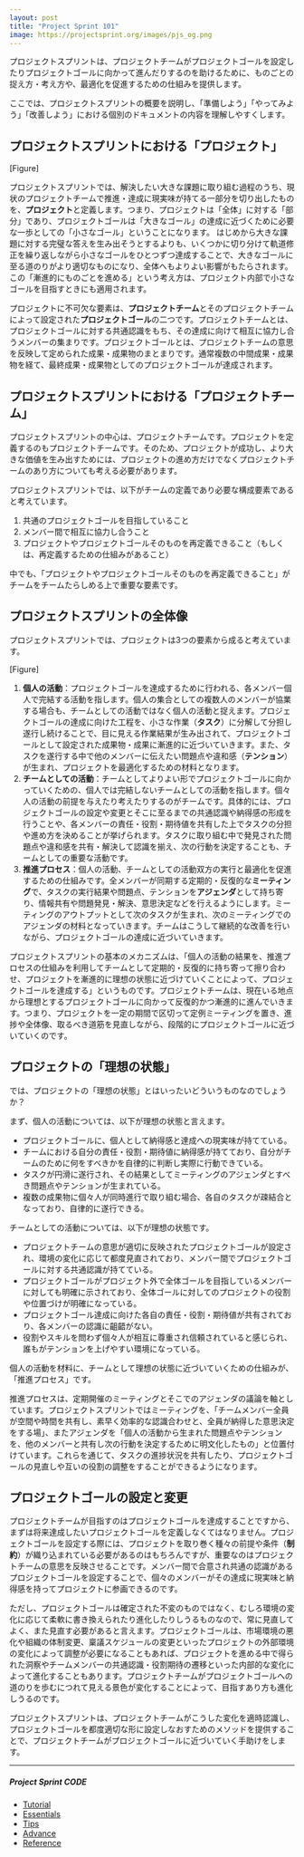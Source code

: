 ```yaml
---
layout: post
title: "Project Sprint 101"
image: https://projectsprint.org/images/pjs_og.png
---
```


プロジェクトスプリントは、プロジェクトチームがプロジェクトゴールを設定したりプロジェクトゴールに向かって進んだりするのを助けるために、ものごとの捉え方・考え方や、最適化を促進するための仕組みを提供します。

ここでは、プロジェクトスプリントの概要を説明し、「準備しよう」「やってみよう」「改善しよう」における個別のドキュメントの内容を理解しやすくします。

## プロジェクトスプリントにおける「プロジェクト」

[Figure]

プロジェクトスプリントでは、解決したい大きな課題に取り組む過程のうち、現状のプロジェクトチームで推進・達成に現実味が持てる一部分を切り出したものを、**プロジェクト**と定義します。つまり、プロジェクトは「全体」に対する「部分」であり、プロジェクトゴールは「大きなゴール」の達成に近づくために必要な一歩としての「小さなゴール」ということになります。
はじめから大きな課題に対する完璧な答えを生み出そうとするよりも、いくつかに切り分けて軌道修正を繰り返しながら小さなゴールをひとつずつ達成することで、大きなゴールに至る道のりがより適切なものになり、全体へもよりよい影響がもたらされます。この「漸進的にものごとを進める」という考え方は、プロジェクト内部で小さなゴールを目指すときにも適用されます。

プロジェクトに不可欠な要素は、**プロジェクトチーム**とそのプロジェクトチームによって設定された**プロジェクトゴール**の二つです。プロジェクトチームとは、プロジェクトゴールに対する共通認識をもち、その達成に向けて相互に協力し合うメンバーの集まりです。プロジェクトゴールとは、プロジェクトチームの意思を反映して定められた成果・成果物のまとまりです。通常複数の中間成果・成果物を経て、最終成果・成果物としてのプロジェクトゴールが達成されます。

## プロジェクトスプリントにおける「プロジェクトチーム」

プロジェクトスプリントの中心は、プロジェクトチームです。プロジェクトを定義するのもプロジェクトチームです。そのため、プロジェクトが成功し、より大きな価値を生み出すためには、プロジェクトの進め方だけでなくプロジェクトチームのあり方についても考える必要があります。

プロジェクトスプリントでは、以下がチームの定義であり必要な構成要素であると考えています。

1. 共通のプロジェクトゴールを目指していること
2. メンバー間で相互に協力し合うこと
3. プロジェクトやプロジェクトゴールそのものを再定義できること（もしくは、再定義するための仕組みがあること）

中でも、「プロジェクトやプロジェクトゴールそのものを再定義できること」がチームをチームたらしめる上で重要な要素です。

## プロジェクトスプリントの全体像

プロジェクトスプリントでは、プロジェクトは3つの要素から成ると考えています。

[Figure]

1. **個人の活動**：プロジェクトゴールを達成するために行われる、各メンバー個人で完結する活動を指します。個人の集合としての複数人のメンバーが協業する場合も、チームとしての活動ではなく個人の活動と捉えます。プロジェクトゴールの達成に向けた工程を、小さな作業（**タスク**）に分解して分担し遂行し続けることで、目に見える作業結果が生み出されて、プロジェクトゴールとして設定された成果物・成果に漸進的に近づいていきます。また、タスクを遂行する中で他のメンバーに伝えたい問題点や違和感（**テンション**）が生まれ、プロジェクトを最適化するための材料となります。
2. **チームとしての活動**：チームとしてよりよい形でプロジェクトゴールに向かっていくための、個人では完結しないチームとしての活動を指します。個々人の活動の前提を与えたり考えたりするのがチームです。具体的には、プロジェクトゴールの設定や変更とそこに至るまでの共通認識や納得感の形成を行うことや、各メンバーの責任・役割・期待値を共有した上でタスクの分担や進め方を決めることが挙げられます。タスクに取り組む中で発見された問題点や違和感を共有・解決して認識を揃え、次の行動を決定することも、チームとしての重要な活動です。
3. **推進プロセス**：個人の活動、チームとしての活動双方の実行と最適化を促進するための仕組みです。全メンバーが同期する定期的・反復的な**ミーティング**で、タスクの実行結果や問題点、テンションを**アジェンダ**として持ち寄り、情報共有や問題発見・解決、意思決定などを行えるようにします。ミーティングのアウトプットとして次のタスクが生まれ、次のミーティングでのアジェンダの材料となっていきます。チームはこうして継続的な改善を行いながら、プロジェクトゴールの達成に近づいていきます。

プロジェクトスプリントの基本のメカニズムは、「個人の活動の結果を、推進プロセスの仕組みを利用してチームとして定期的・反復的に持ち寄って擦り合わせ、プロジェクトを漸進的に理想の状態に近づけていくことによって、プロジェクトゴールを達成する」というものです。プロジェクトチームは、現在いる地点から理想とするプロジェクトゴールに向かって反復的かつ漸進的に進んでいきます。つまり、プロジェクトを一定の期間で区切って定例ミーティングを置き、進捗や全体像、取るべき道筋を見直しながら、段階的にプロジェクトゴールに近づいていくのです。

## プロジェクトの「理想の状態」

では、プロジェクトの「理想の状態」とはいったいどういうものなのでしょうか？

まず、個人の活動については、以下が理想の状態と言えます。
- プロジェクトゴールに、個人として納得感と達成への現実味が持てている。
- チームにおける自分の責任・役割・期待値に納得感が持てており、自分がチームのために何をすべきかを自律的に判断し実際に行動できている。
- タスクが円滑に遂行され、その結果としてミーティングのアジェンダとすべき問題点やテンションが生まれている。
- 複数の成果物に個々人が同時進行で取り組む場合、各自のタスクが疎結合となっており、自律的に遂行できる。

チームとしての活動については、以下が理想の状態です。
- プロジェクトチームの意思が適切に反映されたプロジェクトゴールが設定され、環境の変化に応じて都度見直されており、メンバー間でプロジェクトゴールに対する共通認識が持てている。
- プロジェクトゴールがプロジェクト外で全体ゴールを目指しているメンバーに対しても明確に示されており、全体ゴールに対してのプロジェクトの役割や位置づけが明確になっている。
- プロジェクトゴール達成に向けた各自の責任・役割・期待値が共有されており、各メンバーの認識に齟齬がない。
- 役割やスキルを問わず個々人が相互に尊重され信頼されていると感じられ、誰もがテンションを上げやすい環境になっている。

個人の活動を材料に、チームとして理想の状態に近づいていくための仕組みが、「推進プロセス」です。

推進プロセスは、定期開催のミーティングとそこでのアジェンダの議論を軸としています。プロジェクトスプリントではミーティングを、「チームメンバー全員が空間や時間を共有し、素早く効率的な認識合わせと、全員が納得した意思決定をする場」、またアジェンダを「個人の活動から生まれた問題点やテンションを、他のメンバーと共有し次の行動を決定するために明文化したもの」と位置付けています。これらを通じて、タスクの進捗状況を共有したり、プロジェクトゴールの見直しや互いの役割の調整をすることができるようになります。

## プロジェクトゴールの設定と変更

プロジェクトチームが目指すのはプロジェクトゴールを達成することですから、まずは将来達成したいプロジェクトゴールを定義しなくてはなりません。プロジェクトゴールを設定する際には、プロジェクトを取り巻く種々の前提や条件（**制約**）が織り込まれている必要があるのはもちろんですが、重要なのはプロジェクトチームの意思を反映させることです。メンバー間で合意され共通の認識があるプロジェクトゴールを設定することで、個々のメンバーがその達成に現実味と納得感を持ってプロジェクトに参画できるのです。

ただし、プロジェクトゴールは確定された不変のものではなく、むしろ環境の変化に応じて柔軟に書き換えられたり進化したりしうるものなので、常に見直してよく、また見直す必要があると言えます。プロジェクトゴールは、市場環境の悪化や組織の体制変更、稟議スケジュールの変更といったプロジェクトの外部環境の変化によって調整が必要になることもあれば、プロジェクトを進める中で得られた洞察やチームメンバーの共通認識・役割期待の遷移といった内部的な変化によって進化することもあります。プロジェクトチームがプロジェクトゴールへの道のりを歩むにつれて見える景色が変化することによって、目指すあり方も進化しうるのです。

プロジェクトスプリントは、プロジェクトチームがこうした変化を適時認識し、プロジェクトゴールを都度適切な形に設定しなおすためのメソッドを提供することで、プロジェクトチームがプロジェクトゴールに近づいていく手助けをします。

---

##### Project Sprint CODE
- [Tutorial](../tutorial/index.md)
- [Essentials](../essentials.md)
- [Tips](../tips/index.md)
- [Advance](../advance.md)
- [Reference](../reference.md)
